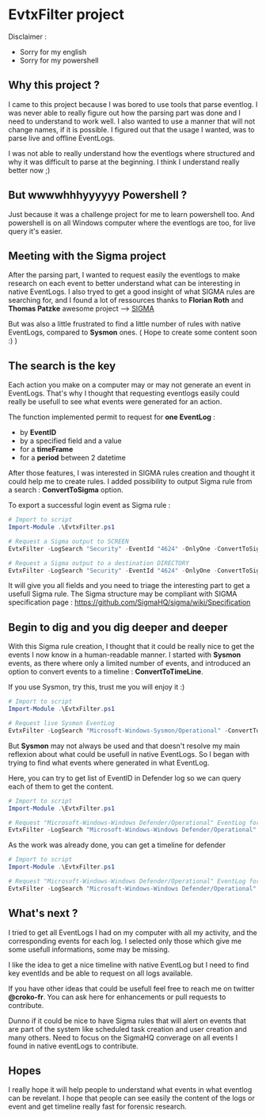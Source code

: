# EvtxFilter project


Disclaimer :
- Sorry for my english
- Sorry for my powershell


## Why this project ?

I came to this project because I was bored to use tools that parse eventlog.
I was never able to really figure out how the parsing part was done and I need to understand to work well.
I also wanted to use a manner that will not change names, if it is possible.
I figured out that the usage I wanted, was to parse live and offline EventLogs.

I was not able to really understand how the eventlogs where structured and why it was difficult to parse at the beginning.
I think I understand really better now ;)


## But wwwwhhhyyyyyy Powershell ?

Just because it was a challenge project for me to learn powershell too.
And powershell is on all Windows computer where the eventlogs are too, for live query it's easier.


## Meeting with the Sigma project

After the parsing part, I wanted to request easily the eventlogs to make research on each event to better understand what can be interesting in native EventLogs.
I also tryed to get a good insight of what SIGMA rules are searching for, and I found a lot of ressources thanks to **Florian Roth** and **Thomas Patzke** awesome project --> [SIGMA](https://github.com/SigmaHQ/sigma)

But was also a little frustrated to find a little number of rules with native EventLogs, compared to **Sysmon** ones. ( Hope to create some content soon :) )


## The search is the key

Each action you make on a computer may or may not generate an event in EventLogs.
That's why I thought that requesting eventlogs easily could really be usefull to see what events were generated for an action.

The function implemented permit to request for **one EventLog** :
- by **EventID**
- by a specified field and a value
- for a **timeFrame**
- for a **period** between 2 datetime

After those features, I was interested in SIGMA rules creation and thought it could help me to create rules.
I added possibility to output Sigma rule from a search : **ConvertToSigma** option.

To export a successful login event as Sigma rule :

```powershell
# Import to script
Import-Module .\EvtxFilter.ps1

# Request a Sigma output to SCREEN
EvtxFilter -LogSearch "Security" -EventId "4624" -OnlyOne -ConvertToSigma

# Request a Sigma output to a destination DIRECTORY
EvtxFilter -LogSearch "Security" -EventId "4624" -OnlyOne -ConvertToSigma -outdir "myrules"
```

It will give you all fields and you need to triage the interesting part to get a usefull Sigma rule.
The Sigma structure may be compliant with SIGMA specification page : https://github.com/SigmaHQ/sigma/wiki/Specification


## Begin to dig and you dig deeper and deeper

With this Sigma rule creation, I thought that it could be really nice to get the events I now know in a human-readable manner.
I started with **Sysmon** events, as there where only a limited number of events, and introduced an option to convert events to a timeline : **ConvertToTimeLine**.

If you use Sysmon, try this, trust me you will enjoy it :)

```powershell
# Import to script
Import-Module .\EvtxFilter.ps1

# Request live Sysmon EventLog
EvtxFilter -LogSearch "Microsoft-Windows-Sysmon/Operational" -ConvertToTimeLine | Out-GridView
```

But **Sysmon** may not always be used and that doesn't resolve my main reflexion about what could be usefull in native EventLogs.
So I began with trying to find what events where generated in what EventLog.

Here, you can try to get list of EventID in Defender log so we can query each of them to get the content.

```powershell
# Import to script
Import-Module .\EvtxFilter.ps1

# Request "Microsoft-Windows-Windows Defender/Operational" EventLog for EventID list
EvtxFilter -LogSearch "Microsoft-Windows-Windows Defender/Operational" -ListEventId
```

As the work was already done, you can get a timeline for defender

```Powershell
# Import to script
Import-Module .\EvtxFilter.ps1

# Request "Microsoft-Windows-Windows Defender/Operational" EventLog for history,detection and actions
EvtxFilter -LogSearch "Microsoft-Windows-Windows Defender/Operational" -ConvertToTimeLine | Out-GridView
```

## What's next ?

I tried to get all EventLogs I had on my computer with all my activity, and the corresponding events for each log.
I selected only those which give me some usefull informations, some may be missing.

I like the idea to get a nice timeline with native EventLog but I need to find key eventIds and be able to request on all logs available.

If you have other ideas that could be usefull feel free to reach me on twitter **@croko-fr**.
You can ask here for enhancements or pull requests to contribute.

Dunno if it could be nice to have Sigma rules that will alert on events that are part of the system like scheduled task creation and user creation and many others.
Need to focus on the SigmaHQ converage on all events I found in native eventLogs to contribute.


## Hopes

I really hope it will help people to understand what events in what eventlog can be revelant.
I hope that people can see easily the content of the logs or event and get timeline really fast for forensic research.
